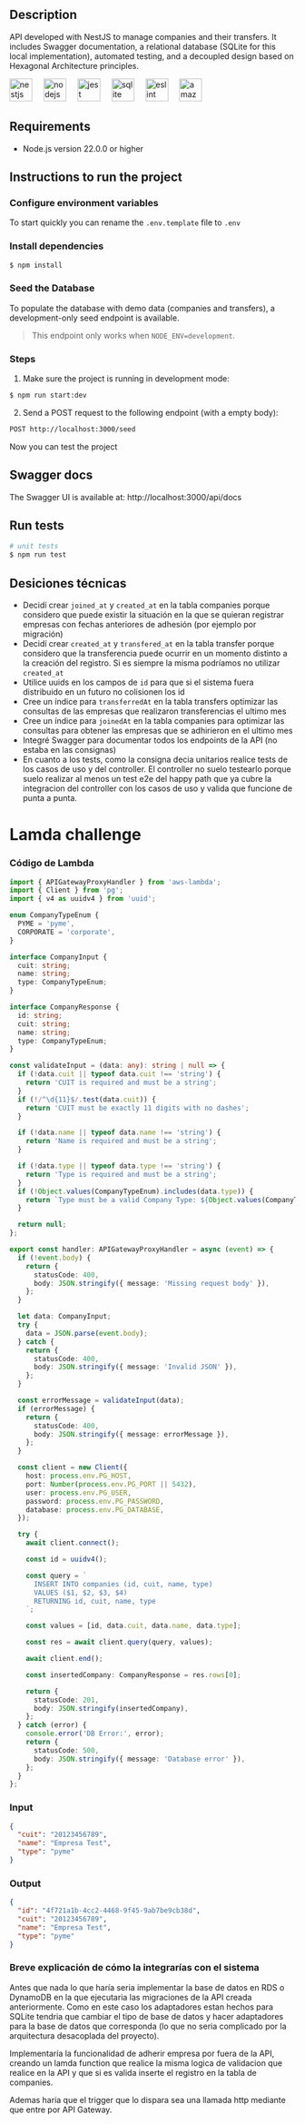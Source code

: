 
## Description
API developed with NestJS to manage companies and their transfers. It includes Swagger documentation, a relational database (SQLite for this local implementation), automated testing, and a decoupled design based on Hexagonal Architecture principles.


<div align="left">
  <img src="https://cdn.jsdelivr.net/gh/devicons/devicon/icons/nestjs/nestjs-original.svg" height="40" alt="nestjs logo"  />
  <img width="12" />
  <img src="https://cdn.jsdelivr.net/gh/devicons/devicon/icons/nodejs/nodejs-original.svg" height="40" alt="nodejs logo"  />
  <img width="12" />
  <img src="https://cdn.jsdelivr.net/gh/devicons/devicon/icons/jest/jest-plain.svg" height="40" alt="jest logo"  />
  <img width="12" />
  <img src="https://cdn.jsdelivr.net/gh/devicons/devicon/icons/sqlite/sqlite-original.svg" height="40" alt="sqlite logo"  />
  <img width="12" />
  <img src="https://cdn.jsdelivr.net/gh/devicons/devicon/icons/eslint/eslint-original.svg" height="40" alt="eslint logo"  />
  <img width="12" />
  <img src="https://skillicons.dev/icons?i=aws" height="40" alt="amazonwebservices logo"  />
</div>

## Requirements
- Node.js version 22.0.0 or higher


## Instructions to run the project

### Configure environment variables
To start quickly you can rename the `.env.template` file to `.env`

### Install dependencies
```bash
$ npm install
```

### Seed the Database

To populate the database with demo data (companies and transfers), a development-only seed endpoint is available.

> This endpoint only works when `NODE_ENV=development`.

### Steps

1. Make sure the project is running in development mode:

```bash
$ npm run start:dev
```
2. Send a POST request to the following endpoint (with a empty body):
```bash
POST http://localhost:3000/seed
```

Now you can test the project

## Swagger docs
The Swagger UI is available at:
http://localhost:3000/api/docs



## Run tests

```bash
# unit tests
$ npm run test
```

## Desiciones técnicas
- Decidí crear `joined_at` y `created_at` en la tabla companies porque considero que puede existir la situación en la que se quieran registrar empresas con fechas anteriores de adhesión (por ejemplo por migración) 
- Decidí crear `created_at` y `transfered_at` en la tabla transfer porque considero que la transferencia puede ocurrir en un momento distinto a la creación del registro. Si es siempre la misma podríamos no utilizar `created_at`
- Utilice uuids en los campos de `id` para que si el sistema fuera distribuido en un futuro no colisionen los id
- Cree un índice para `transferredAt` en la tabla transfers optimizar las consultas de las empresas que realizaron transferencias el ultimo mes 
- Cree un índice para `joinedAt` en la tabla companies para optimizar las consultas para obtener las empresas que se adhirieron en el ultimo mes
- Integré Swagger para documentar todos los endpoints de la API (no estaba en las consignas)
- En cuanto a los tests, como la consigna decia unitarios realice tests de los casos de uso y del controller. El controller no suelo testearlo porque suelo realizar al menos un test e2e del happy path que ya cubre la integracion del controller con los casos de uso y valida que funcione de punta a punta. 

# Lamda challenge

### Código de Lambda

```ts
import { APIGatewayProxyHandler } from 'aws-lambda';
import { Client } from 'pg';
import { v4 as uuidv4 } from 'uuid';

enum CompanyTypeEnum {
  PYME = 'pyme',
  CORPORATE = 'corporate',
}

interface CompanyInput {
  cuit: string;
  name: string;
  type: CompanyTypeEnum;
}

interface CompanyResponse {
  id: string;
  cuit: string;
  name: string;
  type: CompanyTypeEnum;
}

const validateInput = (data: any): string | null => {
  if (!data.cuit || typeof data.cuit !== 'string') {
    return 'CUIT is required and must be a string';
  }
  if (!/^\d{11}$/.test(data.cuit)) {
    return 'CUIT must be exactly 11 digits with no dashes';
  }

  if (!data.name || typeof data.name !== 'string') {
    return 'Name is required and must be a string';
  }

  if (!data.type || typeof data.type !== 'string') {
    return 'Type is required and must be a string';
  }
  if (!Object.values(CompanyTypeEnum).includes(data.type)) {
    return `Type must be a valid Company Type: ${Object.values(CompanyTypeEnum).join(', ')}`;
  }

  return null;
};

export const handler: APIGatewayProxyHandler = async (event) => {
  if (!event.body) {
    return {
      statusCode: 400,
      body: JSON.stringify({ message: 'Missing request body' }),
    };
  }

  let data: CompanyInput;
  try {
    data = JSON.parse(event.body);
  } catch {
    return {
      statusCode: 400,
      body: JSON.stringify({ message: 'Invalid JSON' }),
    };
  }

  const errorMessage = validateInput(data);
  if (errorMessage) {
    return {
      statusCode: 400,
      body: JSON.stringify({ message: errorMessage }),
    };
  }

  const client = new Client({
    host: process.env.PG_HOST,
    port: Number(process.env.PG_PORT || 5432),
    user: process.env.PG_USER,
    password: process.env.PG_PASSWORD,
    database: process.env.PG_DATABASE,
  });

  try {
    await client.connect();

    const id = uuidv4();

    const query = `
      INSERT INTO companies (id, cuit, name, type)
      VALUES ($1, $2, $3, $4)
      RETURNING id, cuit, name, type
    `;

    const values = [id, data.cuit, data.name, data.type];

    const res = await client.query(query, values);

    await client.end();

    const insertedCompany: CompanyResponse = res.rows[0];

    return {
      statusCode: 201,
      body: JSON.stringify(insertedCompany),
    };
  } catch (error) {
    console.error('DB Error:', error);
    return {
      statusCode: 500,
      body: JSON.stringify({ message: 'Database error' }),
    };
  }
};

```

### Input

```json
{
  "cuit": "20123456789",
  "name": "Empresa Test",
  "type": "pyme"
}
```

### Output

```json
{
  "id": "4f721a1b-4cc2-4468-9f45-9ab7be9cb38d",
  "cuit": "20123456789",
  "name": "Empresa Test",
  "type": "pyme"
}
```

### Breve explicación de cómo la integrarías con el sistema

Antes que nada lo que haría seria  implementar la base de datos en RDS o DynamoDB en la que ejecutaria las migraciones de la API creada anteriormente. Como en este caso los adaptadores estan hechos para SQLite tendria que cambiar el tipo de base de datos y hacer adaptadores para la base de datos que corresponda (lo que no seria complicado por la arquitectura desacoplada del proyecto). 

Implementaría la funcionalidad de adherir empresa por fuera de la API, creando un lamda function que realice la misma logica de validacion que realice en la API y que si es valida inserte el registro en la tabla de companies. 

Ademas haria que el trigger que lo dispara sea una llamada http mediante que entre por API Gateway.


